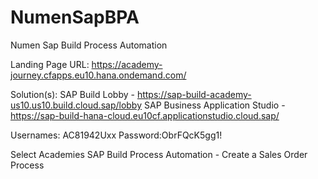 # NumenSapBPA
Numen Sap Build Process Automation


Landing Page URL:
https://academy-journey.cfapps.eu10.hana.ondemand.com/

Solution(s):
SAP Build Lobby - https://sap-build-academy-us10.us10.build.cloud.sap/lobby
SAP Business Application Studio - https://sap-build-hana-cloud.eu10cf.applicationstudio.cloud.sap/

Usernames: AC81942Uxx 
Password:ObrFQcK5gg1!

Select Academies
SAP Build Process Automation - Create a Sales Order Process
